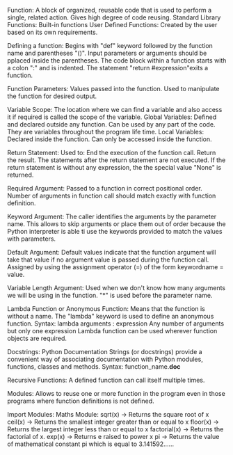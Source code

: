 Function:
    A block of organized, reusable code that is used to perform a single, related action.
    Gives high degree of code reusing.
    Standard Library Functions:
        Built-in functions 
    User Defined Functions:
        Created by the user based on its own requirements.
    
Defining a function:
    Begins with "def" keyword followed by the function name and parentheses "()".
    Input parameters or arguments should be pplaced inside the parentheses.
    The code block within a function starts with a colon ":" and is indented.
    The statement "return #expression"exits a function.

Function Parameters:
    Values passed into the function.
    Used to manipulate the function for desired output.

Variable Scope:
    The location where we can find a variable and also access it if required is called the scope of the variable.
    Global Variables:
        Defined and declared outside any function.
        Can be used by any part of the code.
        They are variables throughout the program life time.
    Local Variables:
        Declared inside the function.
        Can only be accessed inside the function.

Return Statement:
    Used to:
        End the execution of the function call.
        Return the result.
    The statements after the return statement are not executed.
    If the return statement is without any expression, the the special value "None" is returned.

Required Argument:
    Passed to a function in correct positional order.
    Number of arguments in function call should match exactly with function definition.

Keyword Argument:
    The caller identifies the arguments by the parameter name.
    This allows to skip arguments or place them out of order because the Python interpreter is able ti use the keywords provided to match the values with parameters.

Default Argument:
    Default values indicate that the function argument will take that value if no argument value is passed during the function call.
    Assigned by using the assignment operator (=) of the form keywordname = value.

Variable Length Argument:
    Used when we don't know how many arguments we will be using in the function.
    "*"  is used before the parameter name.

Lambda Function or Anonymous Function:
    Means that the function is without a name.
    The "lambda" keyword is used to define an anonymous function.
    Syntax:
        lambda arguments : expression
    Any number of arguments but only one expression
    Lambda function can be used wherever function objects are required.

Docstrings:
    Python Documentation Strings (or docstrings) provide a convenient way of associating documentation with Python modules, functions, classes and methods.
    Syntax:
        function_name.__doc__

Recursive Functions:
    A defined function can call itself multiple times.

Modules:
    Allows to reuse one or more function in the program even in those programs where function definitions is not defined.

Import Modules:
    Maths Module:
        sqrt(x) -> Returns the square root of x
        ceil(x) -> Returns the smallest integer greater than or equal to x
        floor(x) -> Returns the largest integer less than or equal to x
        factorial(x) -> Returns the factorial of x.
        exp(x) -> Returns e raised to power x
        pi -> Returns the value of mathematical constant pi which is equal to 3.141592......
        